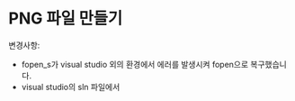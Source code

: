 # PNG 파일 만들기

변경사항: 
* fopen_s가 visual studio 외의 환경에서 에러를 발생시켜 fopen으로 복구했습니다. 
* visual studio의 sln 파일에서 
